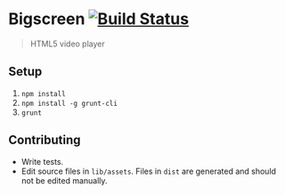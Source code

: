 # Bigscreen [![Build Status](https://travis-ci.org/rickharris/bigscreen.svg?branch=master)](https://travis-ci.org/rickharris/bigscreen)
> HTML5 video player

## Setup

1. `npm install`
2. `npm install -g grunt-cli`
3. `grunt`

## Contributing

- Write tests.
- Edit source files in `lib/assets`. Files in `dist` are generated and should
  not be edited manually.
